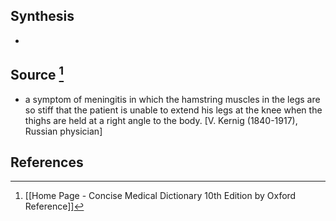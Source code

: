 ## Synthesis
- 
## Source [^1]
- a symptom of meningitis in which the hamstring muscles in the legs are so stiff that the patient is unable to extend his legs at the knee when the thighs are held at a right angle to the body. \[V. Kernig (1840-1917), Russian physician]
## References

[^1]: [[Home Page - Concise Medical Dictionary 10th Edition by Oxford Reference]]